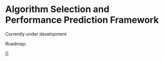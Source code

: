 # Algorithm Selection and Performance Prediction Framework
Currently under development

Roadmap:

[] 
